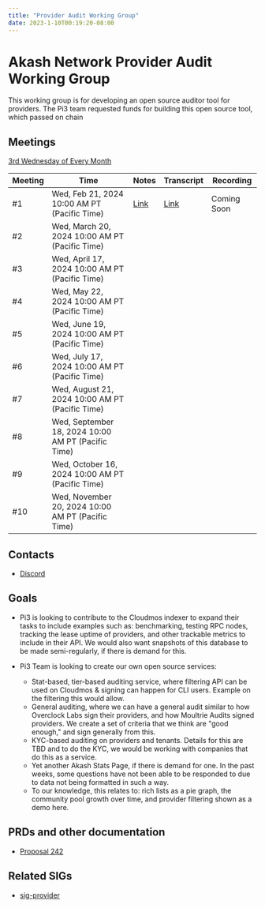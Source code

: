 ```yaml
---
title: "Provider Audit Working Group"
date: 2023-1-10T00:19:20-08:00
---
```


# Akash Network Provider Audit Working Group

This working group is for developing an open source auditor tool for providers. The Pi3 team requested funds for building this open source tool, which passed on chain 

## Meetings

[3rd Wednesday of Every Month](https://calendar.google.com/calendar/u/0?cid=Y18yNWU1ZTM3NDhlNGM0YWI3YTU1ZjQxZmJjNWViZWJjYzBhMDNiNDBmYjAyODc4NWYxNDE1OWJmYWViZWExMmUyQGdyb3VwLmNhbGVuZGFyLmdvb2dsZS5jb20)


| Meeting | Time | Notes | Transcript | Recording
| --- | --- | --- | --- | --- |
| #1 | Wed, Feb 21, 2024 10:00 AM PT (Pacific Time) | [Link](https://github.com/akash-network/community/blob/main/wg-provider-audit/001-2024-02-21.md) | [Link](https://github.com/akash-network/community/blob/main/wg-provider-audit/001-2024-02-21.md#transcript) | Coming Soon
| #2 | Wed, March 20, 2024 10:00 AM PT (Pacific Time) | |   |  
| #3 | Wed, April 17, 2024 10:00 AM PT (Pacific Time) |   |   |  
| #4 | Wed, May 22, 2024 10:00 AM PT (Pacific Time) |   |   |  
| #5 | Wed, June 19, 2024 10:00 AM PT (Pacific Time) |   |   |  
| #6 | Wed, July 17, 2024 10:00 AM PT (Pacific Time) |   |   |  
| #7 | Wed, August 21, 2024 10:00 AM PT (Pacific Time) |   |   |  
| #8 | Wed, September 18, 2024 10:00 AM PT (Pacific Time) |   |   |  
| #9 | Wed, October 16, 2024 10:00 AM PT (Pacific Time) |   |   |  
| #10 | Wed, November 20, 2024 10:00 AM PT (Pacific Time) |   |   |  


## Contacts

- [Discord](https://discord.com/channels/747885925232672829/1200172631480094771/1202611858008187001)

## Goals

- Pi3 is looking to contribute to the Cloudmos indexer to expand their tasks to include examples such as: benchmarking, testing RPC nodes, tracking the lease uptime of providers, and other trackable metrics to include in their API. We would also want snapshots of this database to be made semi-regularly, if there is demand for this.

- Pi3 Team is looking to create our own open source services:
  - Stat-based, tier-based auditing service, where filtering API can be used on Cloudmos & signing can happen for CLI users. Example on the filtering this would allow.
  - General auditing, where we can have a general audit similar to how Overclock Labs sign their providers, and how Moultrie Audits signed providers. We create a set of criteria that we think are "good enough," and sign generally from this.
  - KYC-based auditing on providers and tenants. Details for this are TBD and to do the KYC, we would be working with companies that do this as a service.
  - Yet another Akash Stats Page, if there is demand for one. In the past weeks, some questions have not been able to be responded to due to data not being formatted in such a way.
  - To our knowledge, this relates to: rich lists as a pie graph, the community pool growth over time, and provider filtering shown as a demo here.

## PRDs and other documentation

- [Proposal 242](https://www.mintscan.io/akash/proposals/242)

## Related SIGs

- [sig-provider](../sig-providers/README.md)
